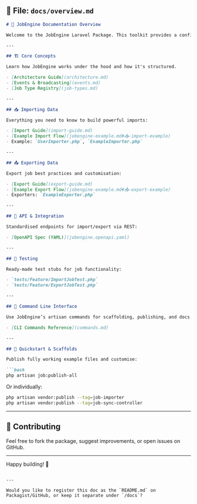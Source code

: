 ## 📄 File: `docs/overview.md`

````markdown
# 📘 JobEngine Documentation Overview

Welcome to the JobEngine Laravel Package. This toolkit provides a configurable, queueable, and scalable import/export engine with real-time progress tracking and flexible job resolution.

---

## 🏗 Core Concepts

Learn how JobEngine works under the hood and how it's structured.

- [Architecture Guide](architecture.md)
- [Events & Broadcasting](events.md)
- [Job Type Registry](job-types.md)

---

## 📥 Importing Data

Everything you need to know to build powerful imports:

- [Import Guide](import-guide.md)
- [Example Import Flow](jobengine-example.md#📥-import-example)
- Example: `UserImporter.php`, `ExampleImporter.php`

---

## 📤 Exporting Data

Export job best practices and customisation:

- [Export Guide](export-guide.md)
- [Example Export Flow](jobengine-example.md#📤-export-example)
- Exporters: `ExampleExporter.php`

---

## 📡 API & Integration

Standardised endpoints for import/export via REST:

- [OpenAPI Spec (YAML)](jobengine.openapi.yaml)

---

## 🧪 Testing

Ready-made test stubs for job functionality:

- `tests/Feature/ImportJobTest.php`
- `tests/Feature/ExportJobTest.php`

---

## 🧱 Command Line Interface

Use JobEngine’s artisan commands for scaffolding, publishing, and docs.

- [CLI Commands Reference](commands.md)

---

## 🚀 Quickstart & Scaffolds

Publish fully working example files and customise:

```bash
php artisan job:publish-all
````

Or individually:

```bash
php artisan vendor:publish --tag=job-importer
php artisan vendor:publish --tag=job-sync-controller
```

---

## 🤝 Contributing

Feel free to fork the package, suggest improvements, or open issues on GitHub.

---

Happy building! 💪

```

---

Would you like to register this doc as the `README.md` on Packagist/GitHub, or keep it separate under `/docs`?
```
